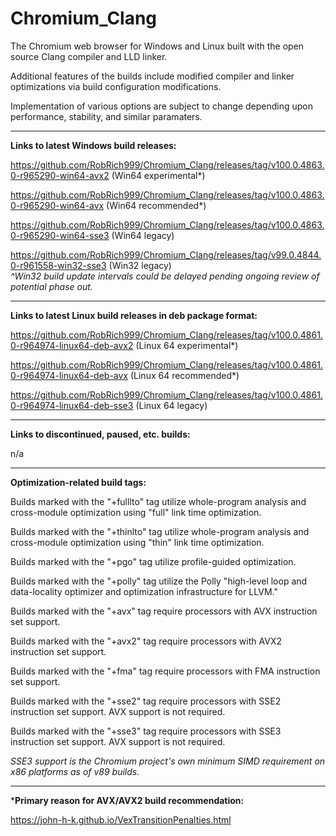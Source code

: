 # Chromium_Clang

The Chromium web browser for Windows and Linux built with the open source Clang compiler and LLD linker.

Additional features of the builds include modified compiler and linker optimizations via build configuration modifications.

Implementation of various options are subject to change depending upon performance, stability, and similar paramaters.

****

**Links to latest Windows build releases:**

https://github.com/RobRich999/Chromium_Clang/releases/tag/v100.0.4863.0-r965290-win64-avx2 (Win64 experimental*)

https://github.com/RobRich999/Chromium_Clang/releases/tag/v100.0.4863.0-r965290-win64-avx (Win64 recommended*)

https://github.com/RobRich999/Chromium_Clang/releases/tag/v100.0.4863.0-r965290-win64-sse3 (Win64 legacy)

https://github.com/RobRich999/Chromium_Clang/releases/tag/v99.0.4844.0-r961558-win32-sse3 (Win32 legacy)  
*^Win32 build update intervals could be delayed pending ongoing review of potential phase out.*

****

**Links to latest Linux build releases in deb package format:**

https://github.com/RobRich999/Chromium_Clang/releases/tag/v100.0.4861.0-r964974-linux64-deb-avx2 (Linux 64 experimental*) 

https://github.com/RobRich999/Chromium_Clang/releases/tag/v100.0.4861.0-r964974-linux64-deb-avx (Linux 64 recommended*)

https://github.com/RobRich999/Chromium_Clang/releases/tag/v100.0.4861.0-r964974-linux64-deb-sse3 (Linux 64 legacy)

****

**Links to discontinued, paused, etc. builds:**

n/a

****

**Optimization-related build tags:**

Builds marked with the "+fulllto" tag utilize whole-program analysis and cross-module optimization using "full" link time optimization.

Builds marked with the "+thinlto" tag utilize whole-program analysis and cross-module optimization using "thin" link time optimization.

Builds marked with the "+pgo" tag utilize profile-guided optimization.

Builds marked with the "+polly" tag utilize the Polly "high-level loop and data-locality optimizer and optimization infrastructure for LLVM."

Builds marked with the "+avx" tag require processors with AVX instruction set support.

Builds marked with the "+avx2" tag require processors with AVX2 instruction set support.

Builds marked with the "+fma" tag require processors with FMA instruction set support.

Builds marked with the "+sse2" tag require processors with SSE2 instruction set support. AVX support is not required.

Builds marked with the "+sse3" tag require processors with SSE3 instruction set support. AVX support is not required.

*SSE3 support is the Chromium project's own minimum SIMD requirement on x86 platforms as of v89 builds.*

****

***Primary reason for AVX/AVX2 build recommendation:**

https://john-h-k.github.io/VexTransitionPenalties.html

